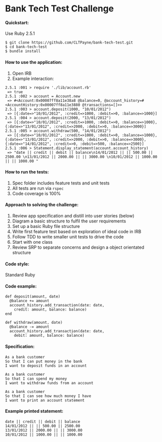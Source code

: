 Bank Tech Test Challenge
=================

#### Quickstart:
Use Ruby 2.5.1
```
$ git clone https://github.com/CLTPayne/bank-tech-test.git
$ cd bank-tech-test
$ bundle install
```

#### How to use the application:
1. Open IRB
2. Example interaction:
```
2.5.1 :001 > require './lib/account.rb'
 => true
2.5.1 :002 > account = Account.new
 => #<Account:0x00007ff8a11e38a8 @balance=0, @account_history=#<AccountHistory:0x00007ff8a11e3880 @transactions=[]>>
2.5.1 :003 > account.deposit(1000, "10/01/2012")
 => [{:date=>"10/01/2012", :credit=>1000, :debit=>0, :balance=>1000}]
2.5.1 :004 > account.deposit(2000, "13/01/2012")
 => [{:date=>"10/01/2012", :credit=>1000, :debit=>0, :balance=>1000}, {:date=>"13/01/2012", :credit=>2000, :debit=>0, :balance=>3000}]
2.5.1 :005 > account.withdraw(500, "14/01/2012")
 => [{:date=>"10/01/2012", :credit=>1000, :debit=>0, :balance=>1000}, {:date=>"13/01/2012", :credit=>2000, :debit=>0, :balance=>3000}, {:date=>"14/01/2012", :credit=>0, :debit=>500, :balance=>2500}]
2.5.1 :006 > Statement.display_statement(account.account_history)
 => "date || credit || debit || balance\n14/01/2012 || || 500.00 || 2500.00 \n13/01/2012 || 2000.00 || || 3000.00 \n10/01/2012 || 1000.00 || || 1000.00 "
```

#### How to run the tests:
1. Spec folder includes feature tests and unit tests
2. All tests are run via ```rspec```
3. Code coverage is 100%

#### Approach to solving the challenge:
1. Review app specification and distill into user stories (below)
2. Diagram a basic structure to fulfil the user requirements
3. Set up a basic Ruby file structure
4. Write first feature test based on exploration of ideal code in IRB
5. Follow TDD to write smaller unit tests to drive the code
6. Start with one class
7. Review SRP to separate concerns and design a object orientated structure

#### Code style:
Standard Ruby

#### Code example:
```
def deposit(amount, date)
  @balance += amount
  account_history.add_transaction(date: date,
    credit: amount, balance: balance)
end

def withdraw(amount, date)
  @balance -= amount
  account_history.add_transaction(date: date,
    debit: amount, balance: balance)
```

#### Specification:
```
As a bank customer
So that I can put money in the bank
I want to deposit funds in an account

As a bank customer
So that I can spend my money
I want to withdraw funds from an account

As a bank customer
So that I can see how much money I have
I want to print an account statement
```

#### Example printed statement:
```
date || credit || debit || balance
14/01/2012 || || 500.00 || 2500.00
13/01/2012 || 2000.00 || || 3000.00
10/01/2012 || 1000.00 || || 1000.00
```
